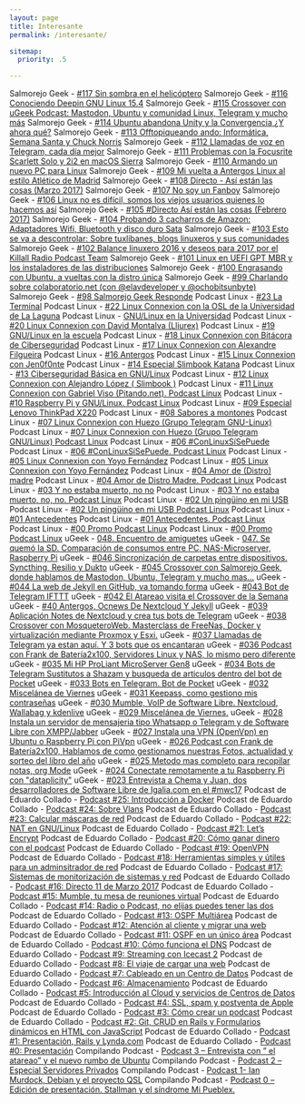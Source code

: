 ```yaml
---
layout: page
title: Interesante
permalink: /interesante/

sitemap:
  priority: .5

---
```

 
Salmorejo Geek - [#117 Sin sombra en el helicóptero](http://www.ivoox.com/117-sin-sombra-helicoptero_mf_18309317_feed_1.mp3)
Salmorejo Geek - [#116 Conociendo Deepin GNU Linux 15.4](http://www.ivoox.com/116-conociendo-deepin-gnu-linux-15-4_mf_18295101_feed_1.mp3)
Salmorejo Geek - [#115 Crossover con uGeek Podcast: Mastodon, Ubuntu y comunidad Linux, Telegram y mucho más](http://www.ivoox.com/115-crossover-ugeek-podcast-mastodon-ubuntu-y_mf_18112915_feed_1.mp3)
Salmorejo Geek - [#114 Ubuntu abandona Unity y la Convergencia ¿Y ahora qué?](http://www.ivoox.com/114-ubuntu-abandona-unity-convergencia-y_mf_18057325_feed_1.mp3)
Salmorejo Geek - [#113 Offtopiqueando ando: Informática, Semana Santa y Chuck Norris](http://www.ivoox.com/113-offtopiqueando-ando-informatica-semana-santa-chuck_mf_17909300_feed_1.mp3)
Salmorejo Geek - [#112 Llamadas de voz en Telegram, cada día mejor](http://www.ivoox.com/112-llamadas-voz-telegram-cada-dia_mf_17886542_feed_1.mp3)
Salmorejo Geek - [#111 Problemas con la Focusrite Scarlett Solo y 2i2 en macOS Sierra](http://www.ivoox.com/111-problemas-focusrite-scarlett-solo-y_mf_17626877_feed_1.mp3)
Salmorejo Geek - [#110 Armando un nuevo PC para Linux](http://www.ivoox.com/110-armando-nuevo-pc-para-linux_mf_17538251_feed_1.mp3)
Salmorejo Geek - [#109 Mi vuelta a Antergos Linux al estilo Atlético de Madrid](http://www.ivoox.com/109-mi-vuelta-a-antergos-linux-al-estilo_mf_17415345_feed_1.mp3)
Salmorejo Geek - [#108 Directo - Así están las cosas (Marzo 2017)](http://www.ivoox.com/108-directo-asi-estan-cosas-marzo_mf_17354573_feed_1.mp3)
Salmorejo Geek - [#107 No soy un Fanboy](http://www.ivoox.com/107-no-soy-fanboy_mf_16980247_feed_1.mp3)
Salmorejo Geek - [#106 Linux no es difícil, somos los viejos usuarios quienes lo hacemos así](http://www.ivoox.com/106-linux-no-es-dificil-somos-viejos_mf_16934360_feed_1.mp3)
Salmorejo Geek - [#105 #Directo Así están las cosas (Febrero 2017)](http://www.ivoox.com/105-directo-asi-estan-cosas-febrero-2017_mf_16815748_feed_1.mp3)
Salmorejo Geek - [#104 Probando 3 cacharros de Amazon: Adaptadores Wifi, Bluetooth y disco duro Sata](http://www.ivoox.com/104-probando-3-cacharros-amazon-adaptadores-wifi_mf_16547697_feed_1.mp3)
Salmorejo Geek - [#103 Esto se va a descontrolar: Sobre tuxlibanes, blogs linuxeros y sus comunidades](http://www.ivoox.com/103-esto-se-va-a-descontrolar-sobre-tuxlibanes_mf_15817492_feed_1.mp3)
Salmorejo Geek - [#102 Balance linuxero 2016 y deseos para 2017 por el Killall Radio Podcast Team](http://www.ivoox.com/102-balance-linuxero-2016-deseos-para-2017_mf_15446331_feed_1.mp3)
Salmorejo Geek - [#101 Linux en UEFI GPT MBR y los instaladores de las distribuciones](http://www.ivoox.com/101-linux-uefi-gpt-mbr-los_mf_15114926_feed_1.mp3)
Salmorejo Geek - [#100 Engrasando con Ubuntu, a vueltas con la distro única](http://www.ivoox.com/100-engrasando-ubuntu-a-vueltas-la_mf_14836526_feed_1.mp3)
Salmorejo Geek - [#99 Charlando sobre colaboratorio.net (con @elavdeveloper y @ochobitsunbyte)](http://www.ivoox.com/99-charlando-sobre-colaboratorio-net-con-aelavdeveloper-aochobitsunbyte_mf_14589931_feed_1.mp3)
Salmorejo Geek - [#98 Salmorejo Geek Responde](http://www.ivoox.com/98-salmorejo-geek-responde_mf_14391873_feed_1.mp3)
Podcast Linux - [#23 La Terminal](http://www.ivoox.com/23-la-terminal_mf_18347303_feed_1.mp3)
Podcast Linux - [#22 Linux Connexion con la OSL de la Universidad de La Laguna](http://www.ivoox.com/22-linux-connexion-osl-la_mf_18133189_feed_1.mp3)
Podcast Linux - [GNU/Linux en la Universidad](http://www.ivoox.com/gnu-linux-universidad_mf_17834272_feed_1.mp3)
Podcast Linux - [#20 Linux Connexion con David Montalva (Lliurex)](http://www.ivoox.com/20-linux-connexion-david-montalva-lliurex_mf_17557164_feed_1.mp3)
Podcast Linux - [#19 GNU/Linux en la escuela](http://www.ivoox.com/19-gnu-linux-escuela_mf_17289281_feed_1.mp3)
Podcast Linux - [#18 Linux Connexion con Bitácora de Ciberseguridad](http://www.ivoox.com/18-linux-connexion-bitacora-ciberseguridad_mf_17029145_feed_1.mp3)
Podcast Linux - [#17 Linux Connexion con Alexandre Filgueira](http://www.ivoox.com/17-linux-connexion-alexandre-filgueira_mf_16768269_feed_1.mp3)
Podcast Linux - [#16 Antergos](http://www.ivoox.com/16-antergos_mf_16451726_feed_1.mp3)
Podcast Linux - [#15 Linux Connexion con Jen0f0nte](http://www.ivoox.com/15-linux-connexion-jen0f0nte_mf_15880251_feed_1.mp3)
Podcast Linux - [#14 Especial Slimbook Katana](http://www.ivoox.com/14-especial-slimbook-katana_mf_15380402_feed_1.mp3)
Podcast Linux - [#13 Ciberseguridad Básica en GNU/Linux](http://www.ivoox.com/13-ciberseguridad-basica-gnu-linux_mf_14880771_feed_1.mp3)
Podcast Linux - [#12 Linux Connexion con Alejandro López ( Slimbook )](http://www.ivoox.com/12-linux-connexion-alejandro-lopez-slimbook_mf_14164009_feed_1.mp3)
Podcast Linux - [#11 Linux Connexion con Gabriel Viso (Pitando.net). Podcast Linux](http://www.ivoox.com/11-linux-connexion-gabriel-viso-pitando-net-podcast_mf_13759097_feed_1.mp3)
Podcast Linux - [#10 Raspberry Pi y GNU/Linux. Podcast Linux](http://www.ivoox.com/10-raspberry-pi-gnu-linux-podcast-linux_mf_13546779_feed_1.mp3)
Podcast Linux - [#09 Especial Lenovo ThinkPad X220](http://www.ivoox.com/09-especial-lenovo-thinkpad-x220_mf_13265714_feed_1.mp3)
Podcast Linux - [#08 Sabores a montones](http://www.ivoox.com/08-sabores-a-montones_mf_13103580_feed_1.mp3)
Podcast Linux - [#07 Linux Connexion con Huezo (Grupo Telegram GNU-Linux)](http://www.ivoox.com/07-linux-connexion-huezo-grupo-telegram_mf_12912418_feed_1.mp3)
Podcast Linux - [#07 Linux Connexion con Huezo (Grupo Telegram GNU/Linux) Podcast Linux](http://www.ivoox.com/07-linux-connexion-huezo-grupo-telegram-gnu-linux_mf_13383404_feed_1.mp3)
Podcast Linux - [#06 #ConLinuxSíSePuede](http://www.ivoox.com/06-conlinuxsisepuede_mf_12737297_feed_1.mp3)
Podcast Linux - [#06 #ConLinuxSíSePuede. Podcast Linux](http://www.ivoox.com/06-conlinuxsisepuede-podcast-linux_mf_13383405_feed_1.mp3)
Podcast Linux - [#05 Linux Connexion con Yoyo Fernández](http://www.ivoox.com/05-linux-connexion-yoyo-fernandez_mf_12593330_feed_1.mp3)
Podcast Linux - [#05 Linux Connexion con Yoyo Fernández](http://www.ivoox.com/05-linux-connexion-yoyo-fernandez_mf_13383406_feed_1.mp3)
Podcast Linux - [#04 Amor de (Distro) madre](http://www.ivoox.com/04-amor-distro-madre_mf_12520959_feed_1.mp3)
Podcast Linux - [#04 Amor de Distro Madre. Podcast Linux](http://www.ivoox.com/04-amor-distro-madre-podcast-linux_mf_13383407_feed_1.mp3)
Podcast Linux - [#03 Y no estaba muerto, no no](http://www.ivoox.com/03-y-no-estaba-muerto-no-no_mf_12374536_feed_1.mp3)
Podcast Linux - [#03 Y no estaba muerto, no, no. Podcast Linux](http://www.ivoox.com/03-y-no-estaba-muerto-no-no-podcast_mf_13383408_feed_1.mp3)
Podcast Linux - [#02 Un pingüino en mi USB](http://www.ivoox.com/02-un-pinguino-mi-usb_mf_12218805_feed_1.mp3)
Podcast Linux - [#02 Un pingüino en mi USB Podcast Linux](http://www.ivoox.com/02-un-pinguino-mi-usb-podcast-linux_mf_13383409_feed_1.mp3)
Podcast Linux - [#01 Antecedentes](http://www.ivoox.com/01-antecedentes_mf_12085902_feed_1.mp3)
Podcast Linux - [#01 Antecedentes. Podcast Linux](http://www.ivoox.com/01-antecedentes-podcast-linux_mf_13383410_feed_1.mp3)
Podcast Linux - [#00 Promo Podcast Linux](http://www.ivoox.com/00-promo-podcast-linux_mf_12048502_feed_1.mp3)
Podcast Linux - [#00 Promo Podcast Linux](http://www.ivoox.com/00-promo-podcast-linux_mf_13383411_feed_1.mp3)
uGeek - [048. Encuentro de amiguetes](https://ia601503.us.archive.org/28/items/EncuentroDeAmiguetes/Encuentro%20de%20amiguetes.mp3)
uGeek - [047. Se quemó la SD. Comparación de consumos entre PC, NAS-Microserver, Raspberry Pi](https://ia801500.us.archive.org/21/items/SeEstropeaLaSDDeMiRasberry/Se%20estropea%20la%20SD%20de%20mi%20rasberry.mp3)
uGeek - [#046 Sincronización de carpetas entre dispositivos. Syncthing, Resilio y Dukto](https://ia601509.us.archive.org/6/items/046SyncthingResilioYDukto/%23046%20Syncthing%2C%20Resilio%20y%20Dukto%20.mp3)
uGeek - [#045 Crossover con Salmorejo Geek, donde hablamos de Mastodon, Ubuntu, Telegram y mucho mas...](https://ia801505.us.archive.org/27/items/045CrossoverConSalmorejoGeek/%23045%20Crossover%20con%20Salmorejo%20Geek.mp3)
uGeek - [#044 La web de Jekyll en GitHub, va tomando forma](https://ia801504.us.archive.org/22/items/044WebDeJekyllEnGithub/%23044%20Web%20de%20Jekyll%20en%20Github.mp3)
uGeek - [#043 Bot de Telegram IFTTT](https://ia601509.us.archive.org/23/items/043BotDeTelegramDeIFTTT/%23043%20Bot%20de%20Telegram%20de%20IFTTT.mp3)
uGeek - [#042 El Atareao visita el Crossover de la Semana](https://ia601502.us.archive.org/25/items/042ElAtareaoVisitaElCrossoverDeLaSemana/%23042%20El%20Atareao%20visita%20el%20Crossover%20de%20la%20Semana.mp3)
uGeek - [#40 Antergos, Ocnews De Nextcloud Y Jekyll](https://ia801504.us.archive.org/29/items/40AntergosOCNewsDeNextcloudYJekyll/%2340%20Antergos%2c%20OCNews%20de%20Nextcloud%20y%20Jekyll%20.mp3)
uGeek - [#039 Aplicación Notes de Nextcloud y crea tus bots de Telegram](https://ia601508.us.archive.org/2/items/039TelegramNotes/%23039%20Telegram%2c%20Notes.mp3)
uGeek - [#038 Crossover con MosqueteroWeb. Masterclass de FreeNas, Docker y virtualización mediante Proxmox y Esxi.](https://ia601506.us.archive.org/26/items/38CrossoverConMosqueteroWeb/%23%2038%20Crossover%20con%20MosqueteroWeb.mp3)
uGeek - [#037 Llamadas de Telegram ya estan aquí. Y 3 bots que os encantaran](https://ia801503.us.archive.org/18/items/037LlamadasDeTelegram/%23037%20Llamadas%20de%20Telegram.mp3)
uGeek - [#036 Podcast con Frank de Batería2x100, Servidores Linux y NAS, lo mismo pero  diferente](https://ia601509.us.archive.org/25/items/036PodcastConFrank/%23036%20podcast%20con%20Frank.mp3)
uGeek - [#035 Mi HP ProLiant MicroServer Gen8](https://ia601501.us.archive.org/10/items/035MiG8/%23035%20Mi%20G8.mp3)
uGeek - [#034 Bots de Telegram Sustitutos a Shazam y busqueda de articulos dentro del bot de Pocket](https://ia801500.us.archive.org/9/items/034BotDeTelegramSustitutoAShazam/%23034%20Bot%20de%20Telegram%20sustituto%20a%20Shazam.mp3)
uGeek - [#033 Bots en Telegram. Bot de Pocket](https://ia601500.us.archive.org/4/items/033BotDePocketParaTelegram/%23033%20Bot%20de%20Pocket%20para%20Telegram.mp3)
uGeek - [#032 Miscelánea de Viernes](https://ia801505.us.archive.org/16/items/032MiscelaneaDeViernes/%23032%20Miscel%c3%a1nea%20de%20Viernes.mp3)
uGeek - [#031 Keepass, como gestiono mis contraseñas](https://ia601504.us.archive.org/8/items/031Keepass.ComoGestionoMisContrasenas/%23031%20Keepass.%20Como%20gestiono%20mis%20contrase%C3%B1as.mp3)
uGeek - [#030 Mumble, VoIP de Software Libre. Nextcloud, Wallabag y kdenlive](https://ia601501.us.archive.org/18/items/030Mumble/%23030%20Mumble.mp3)
uGeek - [#029 Miscelánea de Viernes.](https://ia801504.us.archive.org/24/items/029MiscelneaDeViernes/%23029%20Miscel%c3%a1nea%20de%20viernes.mp3)
uGeek - [#028 Instala un servidor de mensajeria tipo Whatsapp o Telegram y de Software Libre con XMPP/Jabber](https://ia801507.us.archive.org/27/items/ugeekpodcast_gmail_XMPP/XMPP.mp3)
uGeek - [#027 Instala una VPN (OpenVpn) en Ubuntu o Raspberry Pi con PiVpn](https://ia601502.us.archive.org/9/items/027InstalaTuVpnEnUbuntuORaspberryPi/%23027%20instala%20tu%20vpn%20en%20Ubuntu%20o%20Raspberry%20Pi.mp3)
uGeek - [#026 Podcast con Frank de Batería2x100, Hablamos de como gestionamos nuestras Fotos, actualidad y sorteo del libro del año](https://ia801509.us.archive.org/34/items/026PodcastConFrankDeBatera2x100/%23026%20Podcast%20con%20Frank%20de%20Bater%c3%ada2x100.mp3)
uGeek - [#025 Metodo mas completo para recopilar notas, org Mode](https://ia601504.us.archive.org/22/items/025MtodoMMsCompletoQueParaRecopilarNotasOrgMode/%23025%20M%C3%A9todo%20m%C3%A1s%20completo%20que%20para%20recopilar%20notas%2C%20org%20mode.mp3)
uGeek - [#024 Conectate remotamente a tu Raspberry Pi con "dataplicity"](https://ia601505.us.archive.org/21/items/024ConectateRemotamenteATuRaspberryPiCondataplicity/%23024%20Conectate%20remotamente%20a%20tu%20Raspberry%20Pi%20con%20%22dataplicity%22%20.mp3)
uGeek - [#023 Entrevista a Chema y Juan, dos desarrolladores de Software Libre de Igalia.com en el #mwc17](https://ia601507.us.archive.org/8/items/EntrevistaADosDesarrolladoresDeSoftwareLibreDeIgalia/Entrevista%20a%20dos%20desarrolladores%20de%20Software%20Libre%20de%20Igalia.mp3)
Podcast de Eduardo Collado - [Podcast #25: Introducción a Docker](https://media.blubrry.com/eduardocollado/www.eduardocollado.com/wp-content/uploads/2017/04/podcast-25-introduccion-a-docker.mp3)
Podcast de Eduardo Collado - [Podcast #24: Sobre Vlans](https://media.blubrry.com/eduardocollado/www.eduardocollado.com/wp-content/uploads/2017/04/podcast-24-sobre-vlans.mp3)
Podcast de Eduardo Collado - [Podcast #23: Calcular máscaras de red](https://media.blubrry.com/eduardocollado/www.eduardocollado.com/wp-content/uploads/2017/04/podcast-23-calcular-mascaras-de-red.mp3)
Podcast de Eduardo Collado - [Podcast #22: NAT en GNU/Linux](https://media.blubrry.com/eduardocollado/www.eduardocollado.com/wp-content/uploads/2017/04/podcast-22-iptables-en-gnu-linux.mp3)
Podcast de Eduardo Collado - [Podcast #21: Let’s Encrypt](https://media.blubrry.com/eduardocollado/www.eduardocollado.com/wp-content/uploads/2017/03/podcast-21-lets-encrypt.mp3)
Podcast de Eduardo Collado - [Podcast #20: Cómo ganar dinero con el podcast](https://media.blubrry.com/eduardocollado/www.eduardocollado.com/wp-content/uploads/2017/03/podcast-20-como-ganar-dinero-con-el-podcast.mp3)
Podcast de Eduardo Collado - [Podcast #19: OpenVPN](https://media.blubrry.com/eduardocollado/www.eduardocollado.com/wp-content/uploads/2017/03/podcast-19-openvpn.mp3)
Podcast de Eduardo Collado - [Podcast #18: Herramientas simples y útiles para un adminsitrador de red](https://media.blubrry.com/eduardocollado/www.eduardocollado.com/wp-content/uploads/2017/03/podcast-18-herramientas-simples-y-utiles-para-un-adminsitrador-de-red.mp3)
Podcast de Eduardo Collado - [Podcast #17: Sistemas de monitorización de sistemas y red](https://media.blubrry.com/eduardocollado/www.eduardocollado.com/wp-content/uploads/2017/03/podcast-17-sistemas-de-monitorizacion-de-sistemas-y-red.mp3)
Podcast de Eduardo Collado - [Podcast #16: Directo 11 de Marzo 2017](https://media.blubrry.com/eduardocollado/www.eduardocollado.com/wp-content/uploads/2017/03/podcast-16-directo-11-marzo-2017.mp3)
Podcast de Eduardo Collado - [Podcast #15: Mumble, tu mesa de reuniones virtual](https://media.blubrry.com/eduardocollado/www.eduardocollado.com/wp-content/uploads/2017/03/podcast-15-mumble.mp3)
Podcast de Eduardo Collado - [Podcast #14: Radio o Podcast, no elijas puedes tener las dos](https://media.blubrry.com/eduardocollado/www.eduardocollado.com/wp-content/uploads/2017/02/podcast-14-radio-o-podcast.mp3)
Podcast de Eduardo Collado - [Podcast #13: OSPF Multiárea](https://media.blubrry.com/eduardocollado/www.eduardocollado.com/wp-content/uploads/2017/02/podcast-13-ospf-multiarea.mp3)
Podcast de Eduardo Collado - [Podcast #12: Atención al cliente y migrar una web](https://media.blubrry.com/eduardocollado/www.eduardocollado.com/wp-content/uploads/2017/02/podcast-12-atencion-al-cliente-y-migrar-una-web.mp3)
Podcast de Eduardo Collado - [Podcast #11: OSPF en un único área](https://media.blubrry.com/eduardocollado/www.eduardocollado.com/wp-content/uploads/2017/02/podcast-11-ospf-en-un-area.mp3)
Podcast de Eduardo Collado - [Podcast #10: Cómo funciona el DNS](https://media.blubrry.com/eduardocollado/www.eduardocollado.com/wp-content/uploads/2017/02/podcast-10-dns-y-arp.mp3)
Podcast de Eduardo Collado - [Podcast #9: Streaming con Icecast 2](https://media.blubrry.com/eduardocollado/www.eduardocollado.com/wp-content/uploads/2017/01/podcast-9-streaming-con-icecat2-mp3.mp3)
Podcast de Eduardo Collado - [Podcast #8: El viaje de cargar una web](https://media.blubrry.com/eduardocollado/www.eduardocollado.com/wp-content/uploads/2017/01/podcast-8-el-viaje-de-cargar-una-web.mp3)
Podcast de Eduardo Collado - [Podcast #7: Cableado en un Centro de Datos](https://media.blubrry.com/eduardocollado/www.eduardocollado.com/wp-content/uploads/2017/01/podcast-7-cableado.mp3)
Podcast de Eduardo Collado - [Podcast #6: Almacenamiento](https://media.blubrry.com/eduardocollado/www.eduardocollado.com/wp-content/uploads/2016/12/podcast-6-almacenamiento.mp3)
Podcast de Eduardo Collado - [Podcast #5: Introducción al Cloud y servicios de Centros de Datos](https://media.blubrry.com/eduardocollado/www.eduardocollado.com/wp-content/uploads/2016/12/podcast-5-cloud-centros-de-datos.mp3)
Podcast de Eduardo Collado - [Podcast #4: SSL, spam y postventa de Apple](https://media.blubrry.com/eduardocollado/www.eduardocollado.com/wp-content/uploads/2016/12/podcast-4-ssl-spam-postventa-de-apple.mp3)
Podcast de Eduardo Collado - [Podcast #3: Cómo crear un podcast](https://media.blubrry.com/eduardocollado/www.eduardocollado.com/wp-content/uploads/2016/12/podcast-3-como-crear-un-podcast.mp3)
Podcast de Eduardo Collado - [Podcast #2: Git, CRUD en Rails y Formularios dinámicos en HTML con JavaScript](https://media.blubrry.com/eduardocollado/www.eduardocollado.com/wp-content/uploads/2016/12/podcast-2-crud-en-rails-formularios-dinamicos.mp3)
Podcast de Eduardo Collado - [Podcast #1: Presentación, Rails y Lynda.com](https://media.blubrry.com/eduardocollado/www.eduardocollado.com/wp-content/uploads/2016/12/podcast-1-presentacion-rails-lynda.mp3)
Podcast de Eduardo Collado - [Podcast #0: Presentación](https://media.blubrry.com/eduardocollado/www.eduardocollado.com/wp-content/uploads/2016/12/podcast-0.mp3)
Compilando Podcast - [Podcast 3 – Entrevista con ” el atareao” y el nuevo rumbo de Ubuntu](https://compilando.audio/wp-content/uploads/2017/04/Podcast_3.mp3)
Compilando Podcast - [Podcast 2 – Especial Servidores Privados](https://compilando.audio/wp-content/uploads/2017/04/CompilandoPodcast2.mp3)
Compilando Podcast - [Podcast 1- Ian Murdock, Debian y el proyecto QSL](https://compilando.audio/wp-content/uploads/2017/04/podcast_1.mp3)
Compilando Podcast - [Podcast 0 – Edición de presentación. Stallman y el síndrome Mi Pueblex.](https://archive.org/download/PODCAST0_201704/PODCAST_0.mp3)

